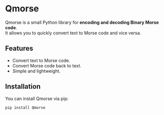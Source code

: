 # Qmorse

Qmorse is a small Python library for **encoding and decoding Binary Morse code**.  
It allows you to quickly convert text to Morse code and vice versa.

## Features

- Convert text to Morse code.
- Convert Morse code back to text.
- Simple and lightweight.

## Installation

You can install Qmorse via pip:

```bash
pip install Qmorse
